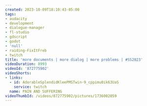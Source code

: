 ```yaml
---
created: 2023-10-09T18:10:43-05:00
tags:
- audacity
- development
- dialogue-manager
- fl-studio
- gdscript
- godot
- 'null'
- raiding-FixItFreb
- twitch
title: 'more documents | more dialog | more problems | #SS2023'
videoDuration: 8993
videoId: '872775902'
videoShorts:
- links:
  - id: AdorableSplendidKleePMSTwin-9_cppimu0ik63UaS
    service: twitch
  name: PAIN AND SUFFERING
videoThumbId: /videos/872775902/pictures/1736002059
---
```

